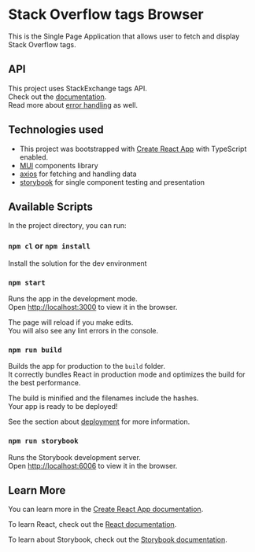 # Stack Overflow tags Browser

This is the Single Page Application that allows user to fetch and display Stack Overflow tags.

## API

This project uses StackExchange tags API.\
Check out the [documentation](https://api.stackexchange.com/docs/tags).\
Read more about [error handling](https://api.stackexchange.com/docs/error-handling) as well.

## Technologies used

- This project was bootstrapped with [Create React App](https://github.com/facebook/create-react-app) with TypeScript enabled.
- [MUI](https://mui.com/) components library
- [axios](https://www.npmjs.com/package/axios) for fetching and handling data
- [storybook](https://storybook.js.org/) for single component testing and presentation

## Available Scripts

In the project directory, you can run:

### `npm cl` or `npm install`

Install the solution for the dev environment

### `npm start`

Runs the app in the development mode.\
Open [http://localhost:3000](http://localhost:3000) to view it in the browser.

The page will reload if you make edits.\
You will also see any lint errors in the console.

### `npm run build`

Builds the app for production to the `build` folder.\
It correctly bundles React in production mode and optimizes the build for the best performance.

The build is minified and the filenames include the hashes.\
Your app is ready to be deployed!

See the section about [deployment](https://facebook.github.io/create-react-app/docs/deployment) for more information.

### `npm run storybook`

Runs the Storybook development server.\
Open [http://localhost:6006](http://localhost:6006) to view it in the browser.

## Learn More

You can learn more in the [Create React App documentation](https://facebook.github.io/create-react-app/docs/getting-started).

To learn React, check out the [React documentation](https://reactjs.org/).

To learn about Storybook, check out the [Storybook documentation](https://storybook.js.org/docs/).
